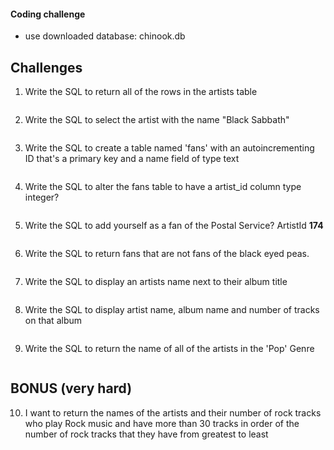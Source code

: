 #### Coding challenge

- use downloaded database: chinook.db


## Challenges

1. Write the SQL to return all of the rows in the artists table

```SQL

```

2. Write the SQL to select the artist with the name "Black Sabbath"

```SQL

```

3. Write the SQL to create a table named 'fans' with an autoincrementing ID that's a primary key and a name field of type text

```sql

```

4. Write the SQL to alter the fans table to have a artist_id column type integer?

```sql

```

5. Write the SQL to add yourself as a fan of the Postal Service? ArtistId **174**

```sql

```

6. Write the SQL to return fans that are not fans of the black eyed peas.

```sql

```

7. Write the SQL to display an artists name next to their album title

```sql

```

8. Write the SQL to display artist name, album name and number of tracks on that album

```sql

```

9. Write the SQL to return the name of all of the artists in the 'Pop' Genre

```sql

```

## BONUS (very hard)

10. I want to return the names of the artists and their number of rock tracks
    who play Rock music
    and have more than 30 tracks
    in order of the number of rock tracks that they have
    from greatest to least

```sql

```
